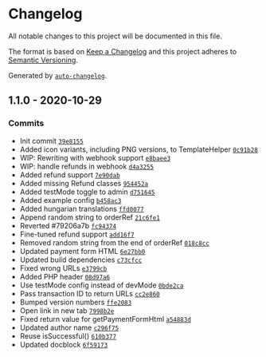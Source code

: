 # Changelog

All notable changes to this project will be documented in this file.

The format is based on [Keep a Changelog](https://keepachangelog.com/en/1.0.0/)
and this project adheres to [Semantic Versioning](https://semver.org/spec/v2.0.0.html).

Generated by [`auto-changelog`](https://github.com/CookPete/auto-changelog).

## 1.1.0 - 2020-10-29

### Commits

- Init commit [`39e8155`](https://github.com/webmenedzser/craft-simplepay/commit/39e81556b8e1bfbe6b53148e047f8983df256dc4)
- Added icon variants, including PNG versions, to TemplateHelper [`0c91b28`](https://github.com/webmenedzser/craft-simplepay/commit/0c91b28a0c17ac5d48bd86577a1fa17185ffbe76)
- WIP: Rewriting with webhook support [`e8baee3`](https://github.com/webmenedzser/craft-simplepay/commit/e8baee36b8b2ce8708e6c39fc5e60fd3c78d470a)
- WIP: handle refunds in webhook [`d4a3255`](https://github.com/webmenedzser/craft-simplepay/commit/d4a3255660dd811971ed15b6b7974abb9e29997c)
- Added refund support [`7e90dab`](https://github.com/webmenedzser/craft-simplepay/commit/7e90dabfec1ba849336ddbfbf521a341d0c12e05)
- Added missing Refund classes [`954452a`](https://github.com/webmenedzser/craft-simplepay/commit/954452a7fa7a4c1c21001336ba5a8d07a9c3d48c)
- Added testMode toggle to admin [`d751645`](https://github.com/webmenedzser/craft-simplepay/commit/d751645a8307b13b84c855a2284f5d123c605599)
- Added example config [`b458ac3`](https://github.com/webmenedzser/craft-simplepay/commit/b458ac30f8835e74697d43ac8085a1efe26c2f4b)
- Added hungarian translations [`ffd0077`](https://github.com/webmenedzser/craft-simplepay/commit/ffd0077e402e0dabd306c88bf39565df186484db)
- Append random string to orderRef [`21c6fe1`](https://github.com/webmenedzser/craft-simplepay/commit/21c6fe176e758571ea1f579ed6fb28d6db99e4ee)
- Reverted #79206a7b [`fc94374`](https://github.com/webmenedzser/craft-simplepay/commit/fc94374287a00e3d4168a9d3be3a98e9ca883d29)
- Fine-tuned refund support [`add16f7`](https://github.com/webmenedzser/craft-simplepay/commit/add16f7d4221c1d1b4ec39fe39488e81f3b64eed)
- Removed random string from the end of orderRef [`018c8cc`](https://github.com/webmenedzser/craft-simplepay/commit/018c8cc366c714d20e59620541d202ca80070732)
- Updated payment form HTML [`6e27bb0`](https://github.com/webmenedzser/craft-simplepay/commit/6e27bb0f91483adeab00cb321cd32edbf993956b)
- Updated build dependencies [`c73cfcc`](https://github.com/webmenedzser/craft-simplepay/commit/c73cfcca36a4888501a368cdad2a405a2af8f3de)
- Fixed wrong URLs [`e3799cb`](https://github.com/webmenedzser/craft-simplepay/commit/e3799cbd538a2fad2d79bbcecab9be7a5c798962)
- Added PHP header [`08d97a6`](https://github.com/webmenedzser/craft-simplepay/commit/08d97a679518d2480518abb8cb193007b7a1ddd6)
- Use testMode config instead of devMode [`0bde2ca`](https://github.com/webmenedzser/craft-simplepay/commit/0bde2caad87b09a233d68c300cbca2ecf0319788)
- Pass transaction ID to return URLs [`cc2e860`](https://github.com/webmenedzser/craft-simplepay/commit/cc2e860daf15d627d1c42cbe6b9436837a0387a2)
- Bumped version numbers [`ffe2083`](https://github.com/webmenedzser/craft-simplepay/commit/ffe20833001a5c8be00a912be49364d8543a204e)
- Open link in new tab [`7998b2e`](https://github.com/webmenedzser/craft-simplepay/commit/7998b2e2df85ea113280f25c85970fe0e00d8db2)
- Fixed return value for getPaymentFormHtml [`a54883d`](https://github.com/webmenedzser/craft-simplepay/commit/a54883d58f2679d7859185bba34b275601f39725)
- Updated author name [`c296f75`](https://github.com/webmenedzser/craft-simplepay/commit/c296f755337cda10d67cba6b09574b41c579aff2)
- Reuse isSuccessful() [`610b377`](https://github.com/webmenedzser/craft-simplepay/commit/610b37764cb35b3d18183dd4a276b06eb04ae34e)
- Updated docblock [`6f59173`](https://github.com/webmenedzser/craft-simplepay/commit/6f59173f00498889143c93fc8224d06b7e54eec2)
